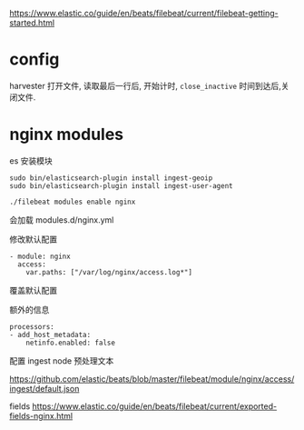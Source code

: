 https://www.elastic.co/guide/en/beats/filebeat/current/filebeat-getting-started.html

# config 
harvester 打开文件, 读取最后一行后, 开始计时, `close_inactive` 时间到达后,关闭文件.


# nginx modules
es 安装模块
```
sudo bin/elasticsearch-plugin install ingest-geoip
sudo bin/elasticsearch-plugin install ingest-user-agent
```

```
./filebeat modules enable nginx
```

会加载 modules.d/nginx.yml

修改默认配置
```
- module: nginx
  access:
    var.paths: ["/var/log/nginx/access.log*"]
```

覆盖默认配置


额外的信息
```
processors:
- add_host_metadata:
    netinfo.enabled: false
```


配置 ingest node 预处理文本

https://github.com/elastic/beats/blob/master/filebeat/module/nginx/access/ingest/default.json




fields
https://www.elastic.co/guide/en/beats/filebeat/current/exported-fields-nginx.html
